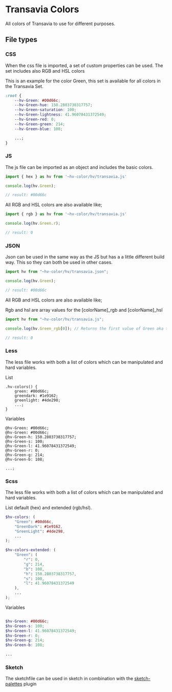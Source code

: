 # Transavia Colors

All colors of Transavia to use for different purposes.

## File types

### CSS

When the css file is imported, a set of custom properties can be used.
The set includes also RGB and HSL colors

This is an example for the color Green, this set is available for all colors in the Transavia Set.

```css
:root {
	--hv-Green: #00d66c;
	--hv-Green-hue: 150.2803738317757;
	--hv-Green-saturation: 100;
	--hv-Green-lightness: 41.96078431372549;
	--hv-Green-red: 0;
	--hv-Green-green: 214;
	--hv-Green-blue: 108;

	...;
}
```

### JS

The js file can be imported as an object and includes the basic colors.

```js
import { hex } as hv from '~hv-color/hv/transavia.js'

console.log(hv.Green);

// result: #00d66c
```

All RGB and HSL colors are also available like;

```js
import { rgb } as hv from '~hv-color/hv/transavia.js'

console.log(hv.Green.r);

// result: 0
```

### JSON

Json can be used in the same way as the JS but has a a little different build way. This so they can both be used in other cases.

```js
import hv from "~hv-color/hv/transavia.json";

console.log(hv.Green);

// result: #00d66c
```

All RGB and HSL colors are also available like;

Rgb and hsl are array values for the [colorName]\_rgb and [colorName]\_hsl

```js
import hv from "~hv-color/hv/transavia.js";

console.log(hv.Green_rgb[0]); // Returns the first value of Green aka the Red of Green.

// result: 0
```

### Less

The less file works with both a list of colors which can be manipulated and hard variables.

List

```less
.hv-colors() {
	green: #00d66c;
	greendark: #1e9162;
	greenlight: #4de298;
	...;
}
```

Variables

```less
@hv-Green: #00d66c;
@hv-Green: #00d66c;
@hv-Green-h: 150.2803738317757;
@hv-Green-s: 100;
@hv-Green-l: 41.96078431372549;
@hv-Green-r: 0;
@hv-Green-g: 214;
@hv-Green-b: 108;

...;
```

### Scss

The less file works with both a list of colors which can be manipulated and hard variables.

List default (hex) and extended (rgb/hsl).

```scss
$hv-colors: (
	"Green": #00d66c,
	"GreenDark": #1e9162,
	"GreenLight": #4de298,
	...
);

$hv-colors-extended: (
	"Green": (
		"r": 0,
		"g": 214,
		"b": 108,
		"h": 150.2803738317757,
		"s": 100,
		"l": 41.96078431372549
	),
	...
);
```

Variables

```scss

$hv-Green: #00d66c;
$hv-Green-s: 100;
$hv-Green-l: 41.96078431372549;
$hv-Green-r: 0;
$hv-Green-g: 214;
$hv-Green-b: 108;

...

```

### Sketch

The sketchfile can be used in sketch in combination with the [sketch-palettes](https://github.com/andrewfiorillo/sketch-palettes) plugin
